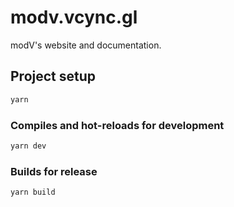 # modv.vcync.gl

modV's website and documentation.

## Project setup
```bash
yarn
```

### Compiles and hot-reloads for development
```bash
yarn dev
```

### Builds for release
```bash
yarn build
```
